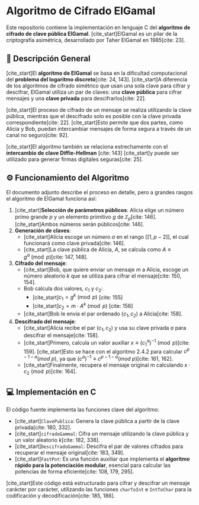 # Algoritmo de Cifrado ElGamal

Este repositorio contiene la implementación en lenguaje C del **algoritmo de cifrado de clave pública ElGamal**. [cite_start]ElGamal es un pilar de la criptografía asimétrica, desarrollado por Taher ElGamal en 1985[cite: 23].

## 📖 Descripción General

[cite_start]El **algoritmo de ElGamal** se basa en la dificultad computacional del **problema del logaritmo discreto**[cite: 24, 143]. [cite_start]A diferencia de los algoritmos de cifrado simétrico que usan una sola clave para cifrar y descifrar, ElGamal utiliza un par de claves: una **clave pública** para cifrar mensajes y una **clave privada** para descifrarlos[cite: 22].

[cite_start]El proceso de cifrado de un mensaje se realiza utilizando la clave pública, mientras que el descifrado solo es posible con la clave privada correspondiente[cite: 22]. [cite_start]Esto permite que dos partes, como Alicia y Bob, puedan intercambiar mensajes de forma segura a través de un canal no seguro[cite: 92].

[cite_start]El algoritmo también se relaciona estrechamente con el **intercambio de clave Diffie-Hellman** [cite: 143] [cite_start]y puede ser utilizado para generar firmas digitales seguras[cite: 25].

## ⚙️ Funcionamiento del Algoritmo

El documento adjunto describe el proceso en detalle, pero a grandes rasgos el algoritmo de ElGamal funciona así:

1.  [cite_start]**Selección de parámetros públicos**: Alicia elige un número primo grande $p$ y un elemento primitivo $g$ de $\mathbb{Z}_{p}$[cite: 146]. [cite_start]Ambos números serán públicos[cite: 146].
2.  **Generación de claves**:
    * [cite_start]Alicia escoge un número $a$ en el rango $[[1, p-2]]$, el cual funcionará como clave privada[cite: 146].
    * [cite_start]La clave pública de Alicia, $A$, se calcula como $A \equiv g^a \pmod{p}$[cite: 147, 148].
3.  **Cifrado del mensaje**:
    * [cite_start]Bob, que quiere enviar un mensaje $m$ a Alicia, escoge un número aleatorio $k$ que se utiliza para cifrar el mensaje[cite: 150, 154].
    * Bob calcula dos valores, $c_1$ y $c_2$:
        * [cite_start]$c_1 = g^k \pmod{p}$ [cite: 155]
        * [cite_start]$c_2 = m \cdot A^k \pmod{p}$ [cite: 156]
    * [cite_start]Bob le envía el par ordenado $(c_1, c_2)$ a Alicia[cite: 158].
4.  **Descifrado del mensaje**:
    * [cite_start]Alicia recibe el par $(c_1, c_2)$ y usa su clave privada $a$ para descifrar el mensaje[cite: 158].
    * [cite_start]Primero, calcula un valor auxiliar $x \equiv (c_1^a)^{-1} \pmod{p}$[cite: 159]. [cite_start]Esto se hace con el algoritmo 2.4.2 para calcular $c^{p-1-a}(mod~p)$, ya que $(c^{a})^{-1}\equiv c^{p-1-a}(mod~p)$[cite: 161, 162].
    * [cite_start]Finalmente, recupera el mensaje original $m$ calculando $x \cdot c_2 \pmod{p}$[cite: 164].

## 💻 Implementación en C

El código fuente implementa las funciones clave del algoritmo:

* [cite_start]`ClavePublica`: Genera la clave pública a partir de la clave privada[cite: 180, 332].
* [cite_start]`cifradoGammal`: Cifra un mensaje utilizando la clave pública y un valor aleatorio $k$[cite: 182, 338].
* [cite_start]`DescifradoGammal`: Descifra el par de valores cifrados para recuperar el mensaje original[cite: 183, 349].
* [cite_start]`FastPot`: Es una función auxiliar que implementa el **algoritmo rápido para la potenciación modular**, esencial para calcular las potencias de forma eficiente[cite: 108, 179, 295].

[cite_start]Este código está estructurado para cifrar y descifrar un mensaje carácter por carácter, utilizando las funciones `charToInt` e `IntToChar` para la codificación y decodificación[cite: 185, 186].
